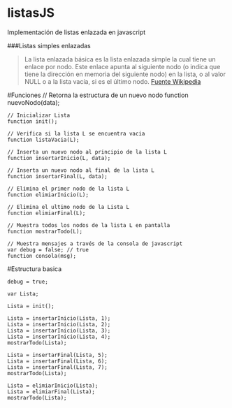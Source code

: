 # listasJS
Implementación de listas enlazada en javascript

###Listas simples enlazadas
> La lista enlazada básica es la lista enlazada simple la cual tiene un enlace por nodo. Este enlace apunta al siguiente nodo (o indica que tiene la dirección en memoria del siguiente nodo) en la lista, o al valor NULL o a la lista vacía, si es el último nodo.
[Fuente Wikipedia](https://es.wikipedia.org/wiki/Lista_%28inform%C3%A1tica%29#Listas_enlazadas_lineales 'https://es.wikipedia.org/wiki/Lista_%28inform%C3%A1tica%29#Listas_enlazadas_lineales')

#Funciones
    // Retorna la estructura de un nuevo nodo
    function nuevoNodo(data);

    // Inicializar Lista
    function init();

    // Verifica si la lista L se encuentra vacia
    function listaVacia(L);

    // Inserta un nuevo nodo al principio de la lista L
    function insertarInicio(L, data);

    // Inserta un nuevo nodo al final de la lista L
    function insertarFinal(L, data);

    // Elimina el primer nodo de la lista L
    function elimiarInicio(L);

    // Elimina el ultimo nodo de la Lista L
    function elimiarFinal(L);

    // Muestra todos los nodos de la lista L en pantalla
    function mostrarTodo(L);

    // Muestra mensajes a través de la consola de javascript
    var debug = false; // true
    function consola(msg);

#Estructura basica

    debug = true;

    var Lista;

    Lista = init();

    Lista = insertarInicio(Lista, 1);
    Lista = insertarInicio(Lista, 2);
    Lista = insertarInicio(Lista, 3);
    Lista = insertarInicio(Lista, 4);
    mostrarTodo(Lista);

    Lista = insertarFinal(Lista, 5);
    Lista = insertarFinal(Lista, 6);
    Lista = insertarFinal(Lista, 7);
    mostrarTodo(Lista);

    Lista = elimiarInicio(Lista);
    Lista = elimiarFinal(Lista);
    mostrarTodo(Lista);
